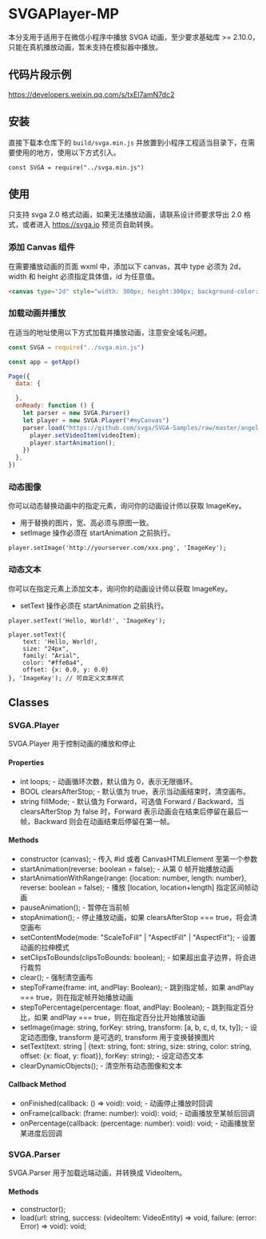 # SVGAPlayer-MP

本分支用于适用于在微信小程序中播放 SVGA 动画，至少要求基础库 >= 2.10.0，只能在真机播放动画，暂未支持在模拟器中播放。

## 代码片段示例

https://developers.weixin.qq.com/s/txEl7amN7dc2

## 安装

直接下载本仓库下的 `build/svga.min.js` 并放置到小程序工程适当目录下，在需要使用的地方，使用以下方式引入。

```
const SVGA = require("../svga.min.js")
```

## 使用

只支持 svga 2.0 格式动画，如果无法播放动画，请联系设计师要求导出 2.0 格式，或者进入 https://svga.io 预览页自助转换。

### 添加 Canvas 组件

在需要播放动画的页面 wxml 中，添加以下 canvas，其中 type 必须为 2d，width 和 height 必须指定具体值，id 为任意值。

```html
<canvas type="2d" style="width: 300px; height:300px; background-color: black" id="myCanvas"></canvas>
```

### 加载动画并播放

在适当的地址使用以下方式加载并播放动画，注意安全域名问题。

```js
const SVGA = require("../svga.min.js")

const app = getApp()

Page({
  data: {

  },
  onReady: function () {
    let parser = new SVGA.Parser()
    let player = new SVGA.Player("#myCanvas")
    parser.load("https://github.com/svga/SVGA-Samples/raw/master/angel.svga", function (videoItem) {
      player.setVideoItem(videoItem);
      player.startAnimation();
    })
  },
})

```

### 动态图像

你可以动态替换动画中的指定元素，询问你的动画设计师以获取 ImageKey。

* 用于替换的图片，宽、高必须与原图一致。
* setImage 操作必须在 startAnimation 之前执行。

```
player.setImage('http://yourserver.com/xxx.png', 'ImageKey');
```

### 动态文本

你可以在指定元素上添加文本，询问你的动画设计师以获取 ImageKey。

* setText 操作必须在 startAnimation 之前执行。

```
player.setText('Hello, World!', 'ImageKey');
```

```
player.setText({ 
    text: 'Hello, World!, 
    size: "24px", 
    family: "Arial",
    color: "#ffe0a4",
    offset: {x: 0.0, y: 0.0}
}, 'ImageKey'); // 可自定义文本样式
```

## Classes

### SVGA.Player

SVGA.Player 用于控制动画的播放和停止

#### Properties

* int loops; - 动画循环次数，默认值为 0，表示无限循环。
* BOOL clearsAfterStop; - 默认值为 true，表示当动画结束时，清空画布。
* string fillMode; - 默认值为 Forward，可选值 Forward / Backward，当 clearsAfterStop 为 false 时，Forward 表示动画会在结束后停留在最后一帧，Backward 则会在动画结束后停留在第一帧。

#### Methods

* constructor (canvas); - 传入 #id 或者 CanvasHTMLElement 至第一个参数
* startAnimation(reverse: boolean = false); - 从第 0 帧开始播放动画
* startAnimationWithRange(range: {location: number, length: number}, reverse: boolean = false); - 播放 [location, location+length] 指定区间帧动画
* pauseAnimation(); - 暂停在当前帧
* stopAnimation(); - 停止播放动画，如果 clearsAfterStop === true，将会清空画布
* setContentMode(mode: "ScaleToFill" | "AspectFill" | "AspectFit"); - 设置动画的拉伸模式
* setClipsToBounds(clipsToBounds: boolean); - 如果超出盒子边界，将会进行裁剪
* clear(); - 强制清空画布
* stepToFrame(frame: int, andPlay: Boolean); - 跳到指定帧，如果 andPlay === true，则在指定帧开始播放动画
* stepToPercentage(percentage: float, andPlay: Boolean); - 跳到指定百分比，如果 andPlay === true，则在指定百分比开始播放动画
* setImage(image: string, forKey: string, transform: [a, b, c, d, tx, ty]); - 设定动态图像, transform 是可选的, transform 用于变换替换图片
* setText(text: string | {text: string, font: string, size: string, color: string, offset: {x: float, y: float}}, forKey: string); - 设定动态文本
* clearDynamicObjects(); - 清空所有动态图像和文本

#### Callback Method
* onFinished(callback: () => void): void; - 动画停止播放时回调
* onFrame(callback: (frame: number): void): void; - 动画播放至某帧后回调
* onPercentage(callback: (percentage: number): void): void; - 动画播放至某进度后回调

### SVGA.Parser

SVGA.Parser 用于加载远端动画，并转换成 VideoItem。

#### Methods

* constructor();
* load(url: string, success: (videoItem: VideoEntity) => void, failure: (error: Error) => void): void;
